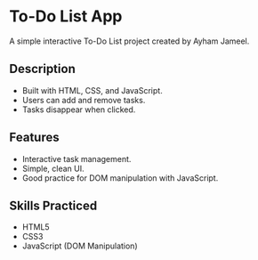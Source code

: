 # To-Do List App

A simple interactive To-Do List project created by Ayham Jameel.

## Description
- Built with HTML, CSS, and JavaScript.
- Users can add and remove tasks.
- Tasks disappear when clicked.

## Features
- Interactive task management.
- Simple, clean UI.
- Good practice for DOM manipulation with JavaScript.

## Skills Practiced
- HTML5
- CSS3
- JavaScript (DOM Manipulation)
